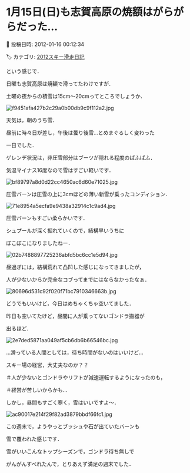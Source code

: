 # 1月15日(日)も志賀高原の焼額はがらがらだった…

📅 投稿日時: 2012-01-16 00:12:34

🏷️ カテゴリ: [2012スキー滑走日記](cca3a0e9524e0203150f790b1fc3c71ad.md)

という感じで．





日曜も志賀高原は焼額で滑ってたわけですが．


土曜の夜からの積雪は15cm～20cmってところでしょうか．




![f9451afa427b2c29a0b00db9c9f112a2.jpg](images/f9451afa427b2c29a0b00db9c9f112a2.jpg)




天気は，朝のうち雪．


昼前に時々日が差し，午後は曇り後雪…とめまぐるしく変わった


一日でした．





ゲレンデ状況は，非圧雪部分はブーツが隠れる程度のぱふぱふ．


気温マイナス16度なので雪はすごい軽いです．




![bf89797a8d0d22cc4650ac6d60e71025.jpg](images/bf89797a8d0d22cc4650ac6d60e71025.jpg)




圧雪バーンは圧雪の上に3cmほどの薄い新雪が乗ったコンディション．




![71e8954a5ecfa9e9438a32914c1c9ad4.jpg](images/71e8954a5ecfa9e9438a32914c1c9ad4.jpg)




圧雪バーンもすごい柔らかいです．


シュプールが深く掘れていくので，結構早いうちに


ぼこぼこになりましたねー．




![02b7488897725236abfd5bc6cc1e5d94.jpg](images/02b7488897725236abfd5bc6cc1e5d94.jpg)







昼過ぎには，結構荒れて凸凹した感じになってきましたが，


人が少ないからか完全なコブってまでにはならなかったなぁ．




![80696d531c92f020f71bc7910346663b.jpg](images/80696d531c92f020f71bc7910346663b.jpg)







どうでもいいけど，今日はめちゃくちゃ空いてました．


昨日も空いてたけど，昼間に人が乗ってないゴンドラ搬器が


出るほど．




![2e7ded5871aa049af5cb6db6b66546bc.jpg](images/2e7ded5871aa049af5cb6db6b66546bc.jpg)




…滑っている人間としては，待ち時間がないのはいいけど…


スキー場の経営，大丈夫なのか？？


＃人が少ないとゴンドラやリフトが減速運転するようになったのも，


＃経営が苦しいからかも…





しかし，昼間もすごく寒く，雪はいいですよ～．




![ac90017e214f29f82ad3879bbdf66fc1.jpg](images/ac90017e214f29f82ad3879bbdf66fc1.jpg)




この週末で，ようやっとブッシュや石が出ていたバーンも


雪で覆われた感じです．





雪がいいこんなトップシーズンで，ゴンドラ待ち無しで


がんがんすべれたんで，とりあえず満足の週末でした．
